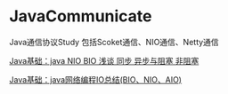 # JavaCommunicate
Java通信协议Study 包括Scoket通信、NIO通信、Netty通信

[Java基础：java NIO BIO 浅谈 同步 异步与阻塞 非阻塞](https://github.com/Tjcug/JavaCommunicate/blob/master/md/Java%E5%9F%BA%E7%A1%80%EF%BC%9Ajava%20NIO%20BIO%20%E6%B5%85%E8%B0%88%20%E5%90%8C%E6%AD%A5%20%E5%BC%82%E6%AD%A5%E4%B8%8E%E9%98%BB%E5%A1%9E%20%E9%9D%9E%E9%98%BB%E5%A1%9E.md)

[Java基础：java网络编程IO总结(BIO、NIO、AIO)](https://github.com/Tjcug/JavaCommunicate/blob/master/md/Java%E5%9F%BA%E7%A1%80%EF%BC%9Ajava%E7%BD%91%E7%BB%9C%E7%BC%96%E7%A8%8BIO%E6%80%BB%E7%BB%93(BIO%E3%80%81NIO%E3%80%81AIO).md)
